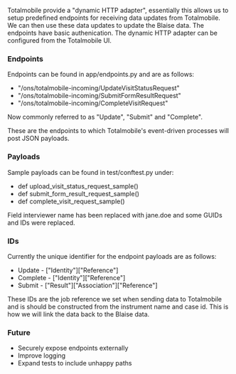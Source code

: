 
Totalmobile provide a "dynamic HTTP adapter", essentially this allows us to setup predefined endpoints for receiving data updates from Totalmobile. We can then use these data updates to update the Blaise data. The endpoints have basic authenication. The dynamic HTTP adapter can be configured from the Totalmobile UI.

### Endpoints

Endpoints can be found in app/endpoints.py and are as follows:

* "/ons/totalmobile-incoming/UpdateVisitStatusRequest"
* "/ons/totalmobile-incoming/SubmitFormResultRequest"
* "/ons/totalmobile-incoming/CompleteVisitRequest"

Now commonly referred to as "Update", "Submit" and "Complete".

These are the endpoints to which Totalmobile's event-driven processes will post JSON payloads.

### Payloads

Sample payloads can be found in test/conftest.py under:

* def upload_visit_status_request_sample()
* def submit_form_result_request_sample()
* def complete_visit_request_sample()

Field interviewer name has been replaced with jane.doe and some GUIDs and IDs were replaced.

### IDs

Currently the unique identifier for the endpoint payloads are as follows:

* Update - ["Identity"]["Reference"]
* Complete - ["Identity"]["Reference"]
* Submit - ["Result"]["Association"]["Reference"]

These IDs are the job reference we set when sending data to Totalmobile and is should be constructed from the instrument name and case id. This is how we will link the data back to the Blaise data.

### Future

* Securely expose endpoints externally
* Improve logging
* Expand tests to include unhappy paths
